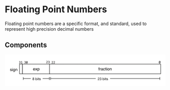 # Floating Point Numbers

Floating point numbers are a specific format, and standard, used to represent high precision decimal numbers 

## Components

![Floating Point Number Diagram](./images/float_dia.png)